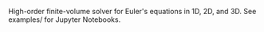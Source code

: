 High-order finite-volume solver for Euler's equations in 1D, 2D, and 3D. See examples/ for
Jupyter Notebooks.
